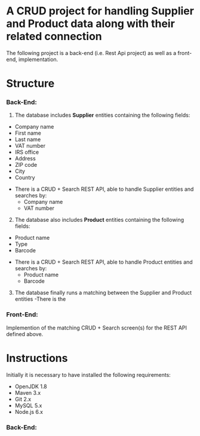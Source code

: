 # A CRUD project for handling Supplier and Product data along with their related connection

The following project is a back-end (i.e. Rest Api project) as well as a front-end, implementation.

# Structure

### Back-End:

1. The database includes **Supplier** entities containing the following fields:
  * Company name
  * First name
  * Last name
  * VAT number
  * IRS office
  * Address
  * ZIP code
  * City
  * Country
  - There is a CRUD + Search REST API, able to handle Supplier entities and searches by:
    - Company name
    - VAT number

2. The database also includes **Product** entities containing the following fields:
  * Product name
  * Type
  * Barcode
  - There is a CRUD + Search REST API, able to handle Product entities and searches by:
    - Product name
    - Barcode

3. The database finally runs a matching between the Supplier and Product entities
-There is the 

### Front-End:
Implemention of the matching CRUD + Search screen(s) for the REST API defined above.

# Instructions
Initially it is necessary to have installed the following requirements:
* OpenJDK 1.8
* Maven 3.x
* Git 2.x
* MySQL 5.x
* Node.js 6.x

### Back-End:

